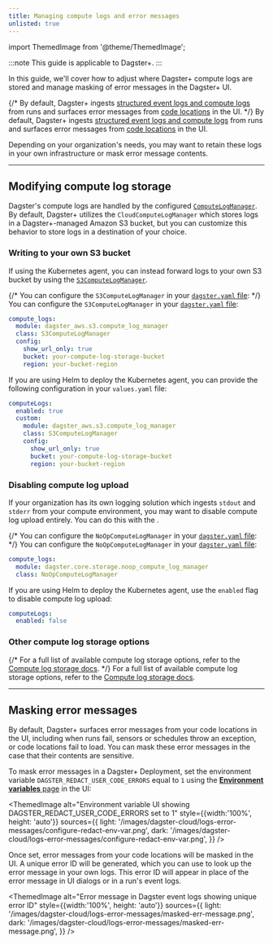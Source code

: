 ```yaml
---
title: Managing compute logs and error messages
unlisted: true
---
```


import ThemedImage from '@theme/ThemedImage';

:::note
This guide is applicable to Dagster+.
:::

In this guide, we'll cover how to adjust where Dagster+ compute logs are stored and manage masking of error messages in the Dagster+ UI.

{/* By default, Dagster+ ingests [structured event logs and compute logs](/concepts/logging#log-types) from runs and surfaces error messages from [code locations](/guides/deploy/code-locations/) in the UI. */}
By default, Dagster+ ingests [structured event logs and compute logs](/todo) from runs and surfaces error messages from [code locations](/todo) in the UI.

Depending on your organization's needs, you may want to retain these logs in your own infrastructure or mask error message contents.

---

## Modifying compute log storage

Dagster's compute logs are handled by the configured [`ComputeLogManager`](/api/python-api/internals#compute-log-manager). By default, Dagster+ utilizes the `CloudComputeLogManager` which stores logs in a Dagster+-managed Amazon S3 bucket, but you can customize this behavior to store logs in a destination of your choice.

### Writing to your own S3 bucket

If using the Kubernetes agent, you can instead forward logs to your own S3 bucket by using the [`S3ComputeLogManager`](/api/python-api/libraries/dagster-aws#dagster_aws.s3.S3ComputeLogManager).

{/* You can configure the `S3ComputeLogManager` in your [`dagster.yaml` file](/dagster-plus/deployment/agents/customizing-configuration): */}
You can configure the `S3ComputeLogManager` in your [`dagster.yaml` file](/todo):

```yaml
compute_logs:
  module: dagster_aws.s3.compute_log_manager
  class: S3ComputeLogManager
  config:
    show_url_only: true
    bucket: your-compute-log-storage-bucket
    region: your-bucket-region
```

If you are using Helm to deploy the Kubernetes agent, you can provide the following configuration in your `values.yaml` file:

```yaml
computeLogs:
  enabled: true
  custom:
    module: dagster_aws.s3.compute_log_manager
    class: S3ComputeLogManager
    config:
      show_url_only: true
      bucket: your-compute-log-storage-bucket
      region: your-bucket-region
```

### Disabling compute log upload

If your organization has its own logging solution which ingests `stdout` and `stderr` from your compute environment, you may want to disable compute log upload entirely. You can do this with the <PyObject module="dagster._core.storage.noop_compute_log_manager" object="NoOpComputeLogManager" />.

{/* You can configure the `NoOpComputeLogManager` in your [`dagster.yaml` file](/dagster-plus/deployment/agents/customizing-configuration): */}
You can configure the `NoOpComputeLogManager` in your [`dagster.yaml` file](/todo):

```yaml
compute_logs:
  module: dagster.core.storage.noop_compute_log_manager
  class: NoOpComputeLogManager
```

If you are using Helm to deploy the Kubernetes agent, use the `enabled` flag to disable compute log upload:

```yaml
computeLogs:
  enabled: false
```

### Other compute log storage options

{/* For a full list of available compute log storage options, refer to the [Compute log storage docs](/deployment/dagster-instance#compute-log-storage). */}
For a full list of available compute log storage options, refer to the [Compute log storage docs](/todo).

---

## Masking error messages

By default, Dagster+ surfaces error messages from your code locations in the UI, including when runs fail, sensors or schedules throw an exception, or code locations fail to load. You can mask these error messages in the case that their contents are sensitive.

To mask error messages in a Dagster+ Deployment, set the environment variable `DAGSTER_REDACT_USER_CODE_ERRORS` equal to `1` using the [**Environment variables** page](/dagster-plus/deployment/management/environment-variables/) in the UI:

<ThemedImage
  alt="Environment variable UI showing DAGSTER_REDACT_USER_CODE_ERRORS set to 1"
  style={{width:'100%', height: 'auto'}}
  sources={{
    light: '/images/dagster-cloud/logs-error-messages/configure-redact-env-var.png',
    dark: '/images/dagster-cloud/logs-error-messages/configure-redact-env-var.png',
  }}
/>

Once set, error messages from your code locations will be masked in the UI. A unique error ID will be generated, which you can use to look up the error message in your own logs. This error ID will appear in place of the error message in UI dialogs or in a run's event logs.


<ThemedImage
  alt="Error message in Dagster event logs showing unique error ID"
  style={{width:'100%', height: 'auto'}}
  sources={{
    light: '/images/dagster-cloud/logs-error-messages/masked-err-message.png',
    dark: '/images/dagster-cloud/logs-error-messages/masked-err-message.png',
  }}
/>

